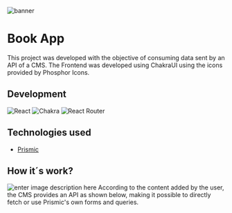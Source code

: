 ![banner](https://res.cloudinary.com/dloadb2bx/image/upload/v1663207848/bookapp_h6xjzv.png)

# Book App

This project was developed with the objective of consuming data sent by an API of a CMS. The Frontend was developed using ChakraUI using the icons provided by Phosphor Icons.

## Development

 ![React](https://img.shields.io/badge/react-%2320232a.svg?style=for-the-badge&logo=react&logoColor=%2361DAFB) ![Chakra](https://img.shields.io/badge/chakra-%234ED1C5.svg?style=for-the-badge&logo=chakraui&logoColor=white) ![React Router](https://img.shields.io/badge/React_Router-CA4245?style=for-the-badge&logo=react-router&logoColor=white)


## Technologies used
- [Prismic](https://prismic.io/)

## How it´s work?
![enter image description here](https://res.cloudinary.com/dloadb2bx/image/upload/v1663208240/api1_tbmyfu.png)
According to the content added by the user, the CMS provides an API as shown below, making it possible to directly fetch or use Prismic's own forms and queries.
